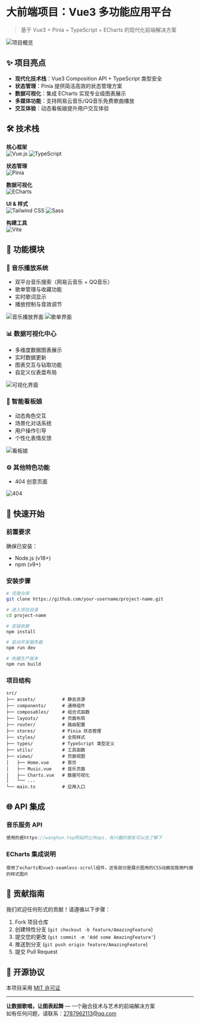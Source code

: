 # 大前端项目：Vue3 多功能应用平台

> 基于 Vue3 + Pinia + TypeScript + ECharts 的现代化前端解决方案

![项目概览](https://github.com/user-attachments/assets/c4c3fefa-4a41-4510-b5ee-6770b4cb731f)

## ✨ 项目亮点

- **现代化技术栈**：Vue3 Composition API + TypeScript 类型安全
- **状态管理**：Pinia 提供简洁高效的状态管理方案
- **数据可视化**：集成 ECharts 实现专业级图表展示
- **多媒体功能**：支持网易云音乐/QQ音乐免费歌曲播放
- **交互体验**：动态看板娘提升用户交互体验

## 🛠️ 技术栈

**核心框架**  
![Vue.js](https://img.shields.io/badge/Vue.js-3.4.21-4FC08D?logo=vuedotjs)
![TypeScript](https://img.shields.io/badge/TypeScript-5.0.2-3178C6?logo=typescript)

**状态管理**  
![Pinia](https://img.shields.io/badge/Pinia-2.1.7-FFD02F?logo=vue.js)

**数据可视化**  
![ECharts](https://img.shields.io/badge/ECharts-5.4.3-AA344D?logo=apacheecharts)

**UI & 样式**  
![Tailwind CSS](https://img.shields.io/badge/Tailwind_CSS-3.4.1-06B6D4?logo=tailwindcss)
![Sass](https://img.shields.io/badge/Sass-1.71.0-CC6699?logo=sass)

**构建工具**  
![Vite](https://img.shields.io/badge/Vite-5.1.0-646CFF?logo=vite)

## 🎯 功能模块

### 🎵 音乐播放系统
- 双平台音乐搜索（网易云音乐 + QQ音乐）
- 歌单管理与收藏功能
- 实时歌词显示
- 播放控制与音效调节

![音乐播放界面](https://github.com/user-attachments/assets/109df350-e273-48e2-af1e-680bf7a33e07)
![歌单界面](https://github.com/user-attachments/assets/b09ee850-f5cc-455e-a6b3-e7e565276e03)

### 📊 数据可视化中心
- 多维度数据图表展示
- 实时数据更新
- 图表交互与钻取功能
- 自定义仪表盘布局

![可视化界面](https://github.com/user-attachments/assets/17b2fa5b-b472-4140-b279-797162c29625)

### 🤖 智能看板娘
- 动态角色交互
- 场景化对话系统
- 用户操作引导
- 个性化表情反馈

![看板娘](https://github.com/user-attachments/assets/e5eff2dd-fe26-4759-b2de-80c3a196d7bb)

### ⚙️ 其他特色功能
- 404 创意页面

![404](https://github.com/user-attachments/assets/0716c2bc-db66-48e1-b75a-4bb76fbb3aeb)

## 🚀 快速开始

### 前置要求
确保已安装：
- Node.js (v18+)
- npm (v9+)

### 安装步骤
```bash
# 克隆仓库
git clone https://github.com/your-username/project-name.git

# 进入项目目录
cd project-name

# 安装依赖
npm install

# 启动开发服务器
npm run dev

# 构建生产版本
npm run build
```

### 项目结构
```
src/
├── assets/          # 静态资源
├── components/      # 通用组件
├── composables/     # 组合式函数
├── layouts/         # 页面布局
├── router/          # 路由配置
├── stores/          # Pinia 状态管理
├── styles/          # 全局样式
├── types/           # TypeScript 类型定义
├── utils/           # 工具函数
├── views/           # 页面视图
│   ├── Home.vue     # 首页
│   ├── Music.vue    # 音乐页面
│   ├── Charts.vue   # 数据可视化
│   └── ...          
└── main.ts          # 应用入口
```

## 🌐 API 集成

### 音乐服务 API
```typescript
使用的是https://wanghun.top网站的公共api，有兴趣的朋友可以去了解下
```

### ECharts 集成说明
```vue
使用了echarts和vue3-seamless-scroll组件，还有部分是展示图用的CSS动画加我用PS做的样式图片
```

## 🤝 贡献指南

我们欢迎任何形式的贡献！请遵循以下步骤：

1. Fork 项目仓库
2. 创建特性分支 (`git checkout -b feature/AmazingFeature`)
3. 提交您的更改 (`git commit -m 'Add some AmazingFeature'`)
4. 推送到分支 (`git push origin feature/AmazingFeature`)
5. 提交 Pull Request

## 📜 开源协议

本项目采用 [MIT 许可证](LICENSE)

---
**让数据歌唱，让图表起舞** — 一个融合技术与艺术的前端解决方案  
如有任何问题，请联系：2787962113@qq.com
